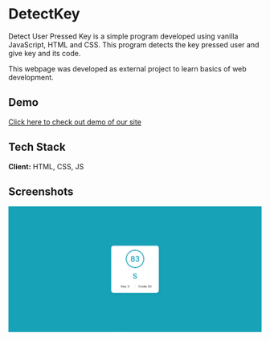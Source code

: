 # DetectKey
Detect User Pressed Key is a simple program developed using vanilla JavaScript, HTML and CSS.  This program detects the key pressed user and give key and its code.

This webpage was developed as external project to learn basics of web development.


## Demo

[Click here to check out demo of our site](https://rawatshruti.github.io/DetectKey/)


## Tech Stack

**Client:** HTML, CSS, JS

## Screenshots

![Home Page](https://github.com/RawatShruti/images_pvt/blob/main/Detect%20Pressed%20Key%20Screenshots/Detect%20Pressed%20Key.PNG)
